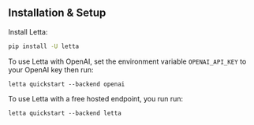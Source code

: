 ## Installation & Setup
Install Letta:
```sh
pip install -U letta
```

To use Letta with OpenAI, set the environment variable `OPENAI_API_KEY` to your OpenAI key then run:
```
letta quickstart --backend openai
```
To use Letta with a free hosted endpoint, you run run:
```
letta quickstart --backend letta
```